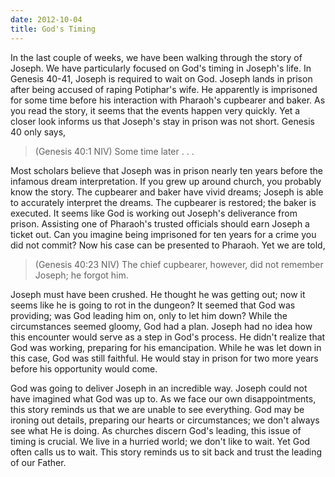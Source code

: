 ```yaml
---
date: 2012-10-04
title: God's Timing
---
```


In the last couple of weeks, we have been walking through the story of Joseph. We have particularly focused on God's timing in Joseph's life. In Genesis 40-41, Joseph is required to wait on God. Joseph lands in prison after being accused of raping Potiphar's wife. He apparently is imprisoned for some time before his interaction  with Pharaoh's cupbearer and baker. As you read the story, it seems that the events happen very quickly. Yet a closer look informs us that Joseph's stay in prison was not short. Genesis 40 only says,

>(Genesis 40:1 NIV) Some time later . . .

Most scholars believe that Joseph was in prison nearly ten years before the infamous dream interpretation. If you grew up around church, you probably know the story. The cupbearer and baker have vivid dreams; Joseph is able to accurately interpret the dreams. The cupbearer is restored; the baker is executed. It seems like God is working out Joseph's deliverance from prison. Assisting one of Pharaoh's trusted officials should earn Joseph a ticket out. Can you imagine being imprisoned for ten years for a crime you did not commit? Now his case can be presented to Pharaoh. Yet we are told,

>(Genesis 40:23 NIV) The chief cupbearer, however, did not remember Joseph; he forgot him. 

Joseph must have been crushed. He thought he was getting out; now it seems like he is going to rot in the dungeon? It seemed that God was providing; was God leading him on, only to let him down? While the circumstances seemed gloomy, God had a plan. Joseph had no idea how this encounter would serve as a step in God's process. He didn't realize that God was working, preparing for his emancipation. While he was let down in this case, God was still faithful. He would stay in prison for two more years before his opportunity would come. 

God was going to deliver Joseph in an incredible way. Joseph could not have imagined what God was up to. As we face our own disappointments, this story reminds us that we are unable to see everything. God may be ironing out details, preparing our hearts or circumstances; we don't always see what He is doing. As churches discern God's leading, this issue of timing is crucial. We live in a hurried world; we don't like to wait. Yet God often calls us to wait. This story reminds us to sit back and trust the leading of our Father.